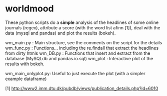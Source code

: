 worldmood
=========

These python scripts do a **simple** analysis of the headlines of some online journals (regex), attribute a score (with the word list afinn [1]), deal with the data (mysql and pandas) and plot the results (bokeh).

wm_main.py :          Main structure, see the comments on the script for the details
wm_func.py :          Functions... including the re.findall that extract the headlines from dirty htmls
wm_DB.py   :          Functions that insert and extract from the database (MySQLdb and pandas.io.sql)
wm_plot    :          Interactive plot of the results with bokeh.

wm_main_onlyplot.py:  Useful to just execute the plot (with a simpler example dataframe)



[1] http://www2.imm.dtu.dk/pubdb/views/publication_details.php?id=6010
